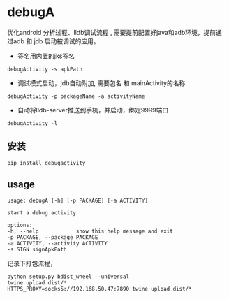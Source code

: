 # debugA

优化android 分析过程、lldb调试流程 , 需要提前配置好java和adb环境，提前通过adb 和 jdb 启动被调试的应用。

* 签名用内置的jks签名
```
debugActivity -s apkPath 
```
* 调试模式启动，jdb自动附加, 需要包名 和 mainActivity的名称
```angular2html
debugActivity -p packageName -a activityName
```
* 自动将lldb-server推送到手机，并启动，绑定9999端口
```
debugActivity -l 
```
## 安装
```
pip install debugactivity
```
## usage
```angular2html
usage: debugA [-h] [-p PACKAGE] [-a ACTIVITY]

start a debug activity

options:
-h, --help            show this help message and exit
-p PACKAGE, --package PACKAGE
-a ACTIVITY, --activity ACTIVITY
-s SIGN signApkPath
```

记录下打包流程，
```angular2html
python setup.py bdist_wheel --universal
twine upload dist/*
HTTPS_PROXY=socks5://192.168.50.47:7890 twine upload dist/*
```
